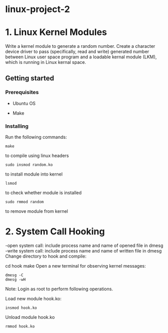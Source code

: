# linux-project-2
# 1. Linux Kernel Modules
Write a kernel module to generate a random number.
Create a character device driver to pass (specifically, read and write) generated number between Linux user space program and a loadable kernal module (LKM), which is running in Linux kernal space.

## Getting started

### Prerequisites

- Ubuntu OS

- Make

### Installing

Run the following commands:

```
make
```
to compile using linux headers

```
sudo insmod random.ko
```
to install module into kernel

```
lsmod 
```
to check whether module is installed

```
sudo rmmod random
```
to remove module from kernel

# 2. System Call Hooking
-open system call: include process name and name of opened file in dmesg
-write system call: include process name and name of written file in dmesg
Change directory to hook and compile:

cd hook
make
Open a new terminal for observing kernel messages:
```
dmesg -C
dmesg -wH
```
Note: Login as root to perform following operations.

Load new module hook.ko:
```
insmod hook.ko
```
Unload module hook.ko
```
rmmod hook.ko
```

